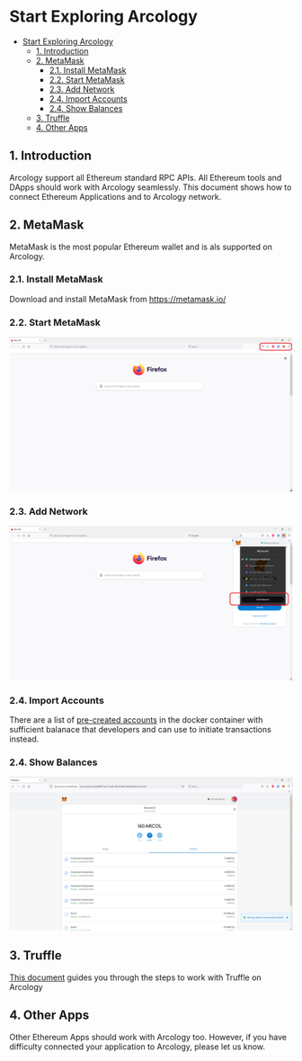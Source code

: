 # Start Exploring Arcology

- [Start Exploring Arcology](#start-exploring-arcology)
  - [1. Introduction](#1-introduction)
  - [2. MetaMask](#2-metamask)
    - [2.1. Install MetaMask](#21-install-metamask)
    - [2.2. Start MetaMask](#22-start-metamask)
    - [2.3. Add Network](#23-add-network)
    - [2.4. Import Accounts](#24-import-accounts)
    - [2.4. Show Balances](#24-show-balances)
  - [3. Truffle](#3-truffle)
  - [4. Other Apps](#4-other-apps)
  
## 1. Introduction

Arcology support all Ethereum standard RPC APIs. All Ethereum tools and DApps should work with Arcology seamlessly. This document shows how to connect Ethereum Applications and to Arcology network.

## 2. MetaMask

MetaMask is the most popular Ethereum wallet and is als supported on Arcology.

### 2.1. Install MetaMask

Download and install MetaMask from https://metamask.io/

### 2.2. Start MetaMask

![alt text](./image/../img/metamask-browser.png)

### 2.3. Add Network

![alt text](./image/../img/metamask-add-network.png)

### 2.4. Import Accounts

There are a list of [pre-created accounts](../developers/tutorials/accounts.md) in the docker container with sufficient balanace that developers and can use to initiate transactions instead.

### 2.4. Show Balances

![alt text](./image/../img/metamask-connected.png)

## 3. Truffle

[This document](../developers/tutorials/pet-shop.md) guides you through the steps to work with Truffle on Arcology

## 4. Other Apps

Other Ethereum Apps should work with Arcology too. However, if you have difficulty connected your application to Arcology, please let us know.